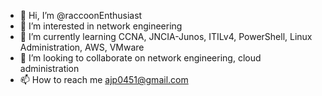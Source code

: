 - 👋 Hi, I’m @raccoonEnthusiast
- 👀 I’m interested in network engineering
- 🌱 I’m currently learning CCNA, JNCIA-Junos, ITILv4, PowerShell, Linux Administration, AWS, VMware
- 💞️ I’m looking to collaborate on network engineering, cloud administration
- 📫 How to reach me ajp0451@gmail.com

<!---
raccoonEnthusiast/raccoonEnthusiast is a ✨ special ✨ repository because its `README.md` (this file) appears on your GitHub profile.
You can click the Preview link to take a look at your changes.
--->
